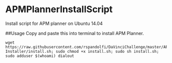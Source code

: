 APMPlannerInstallScript
=======================

Install script for APM planner on Ubuntu 14.04

##Usage
Copy and paste this into terminal to install APM Planner. 

    wget https://raw.githubusercontent.com/rspandolfi/DaVinciChallenge/master/APM-Installer/install.sh; sudo chmod +x install.sh; sudo sh install.sh; sudo adduser $(whoami) dialout       
